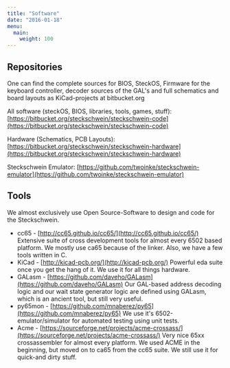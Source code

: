 ```yaml
---
title: "Software"
date: "2016-01-18"
menu:
  main:
    weight: 100
---
```


## Repositories

One can find the complete sources for BIOS, SteckOS, Firmware for the keyboard controller, decoder sources of the GAL's and full schematics and board layouts as KiCad-projects at bitbucket.org

All software (steckOS, BIOS, libraries, tools, games, stuff): [https://bitbucket.org/steckschwein/steckschwein-code](https://bitbucket.org/steckschwein/steckschwein-code)

Hardware (Schematics, PCB Layouts): [https://bitbucket.org/steckschwein/steckschwein-hardware](https://bitbucket.org/steckschwein/steckschwein-hardware)

Steckschwein Emulator: [https://github.com/twoinke/steckschwein-emulator](https://github.com/twoinke/steckschwein-emulator)

## Tools

We almost exclusively use Open Source-Software to design and code for the Steckschwein.

- cc65 - [http://cc65.github.io/cc65/](http://cc65.github.io/cc65/) Extensive suite of cross development tools for almost every 6502 based platform. We mostly use ca65 because of the linker. Also, we have a few tools written in C.
- KiCad - [http://kicad-pcb.org/](http://kicad-pcb.org/) Powerful eda suite once you get the hang of it. We use it for all things hardware.
- GALasm - [https://github.com/daveho/GALasm](https://github.com/daveho/GALasm) Our GAL-based address decoding logic and our wait state generator logic are defined using GALasm, which is an ancient tool, but still very useful.
- py65mon - [https://github.com/mnaberez/py65](https://github.com/mnaberez/py65) We use it's 6502-emulator/simulator for automated testing using unit tests.
- Acme - [https://sourceforge.net/projects/acme-crossass/](https://sourceforge.net/projects/acme-crossass/) Very nice 65xx crossassembler for almost every platform. We used ACME in the beginning, but moved on to ca65 from the cc65 suite. We still use it for quick-and dirty stuff.
